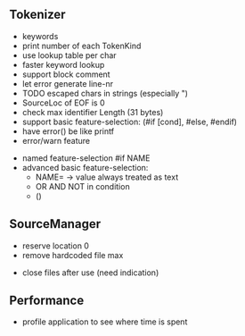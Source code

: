 
## Tokenizer
+ keywords
+ print number of each TokenKind
+ use lookup table per char
+ faster keyword lookup
+ support block comment
+ let error generate line-nr
+ TODO escaped chars in strings (especially \")
+ SourceLoc of EOF is 0
+ check max identifier Length (31 bytes)
+ support basic feature-selection: (#if [cond], #else, #endif)
+ have error() be like printf
+ error/warn feature
- named feature-selection
    #if NAME
- advanced basic feature-selection:
    - NAME=<value> -> value always treated as text
    - OR AND NOT in condition
    - ()

## SourceManager
+ reserve location 0
+ remove hardcoded file max
- close files after use (need indication)

## Performance
- profile application to see where time is spent

